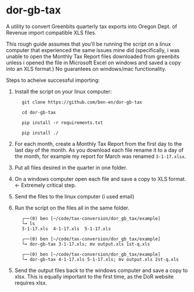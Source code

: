 # dor-gb-tax
A utility to convert Greenbits quarterly tax exports into Oregon Dept. of Revenue import compatible XLS files.

This rough guide assumes that you'll be running the script on a linux computer that experienced the same issues mine did (specifically, i was unable to open the Monthly Tax Report files downloaded from greenbits unless i opened the file in Microsoft Excel on windows and saved a copy into an XLS format.) No guarantees on windows/mac functionality.

  Steps to acheive successful importing:
  
  1) Install the script on your linux computer:
  
```
      git clone https://github.com/ben-en/dor-gb-tax

      cd dor-gb-tax

      pip install -r requirements.txt

      pip install ./
```
 
  2) For each month, create a Monthly Tax Report from the first day to the last day of the month. As you download each file rename it to a day of the month, for example my report for March was renamed `3-1-17.xlsx`.

  3) Put all files desired in the quarter in one folder.

  4) On a windows computer open each file and save a copy to XLS format. <- Extremely critical step.

  5) Send the files to the linux computer (i used email)

  6) Run the script on the files all in the same folder.

```
      ┌──(0) ben [~/code/tax-conversion/dor_gb_tax/example]
      └╼ ls
      3-1-17.xls  4-1-17.xls  5-1-17.xls

      ┌──(0) ben [~/code/tax-conversion/dor_gb_tax/example]
      └╼ dor-gb-tax 3-1-17.xls; mv output.xls 1st-q.xls

      ┌──(0) ben [~/code/tax-conversion/dor_gb_tax/example]
      └╼ dor-gb-tax 4-1-17.xls 5-1-17.xls; mv output.xls 2st-q.xls
```

  5) Send the output files back to the windows computer and save a copy to xlsx. This is equally important to the first time, as the DoR website requires xlsx.
